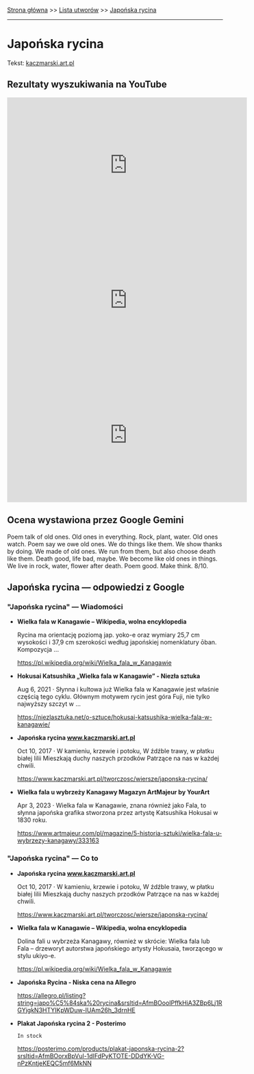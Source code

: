 [Strona główna](../index.md) >> [Lista utworów](../list.md) >> [Japońska rycina](183.md)

---

# Japońska rycina

Tekst: [kaczmarski.art.pl](https://www.kaczmarski.art.pl/tworczosc/wiersze/japonska-rycina/)

## Rezultaty wyszukiwania na YouTube

<iframe width="560" height="315" src="https://www.youtube.com/embed/0g9YMtYa5f4?si=IdontcarewhotheIRSsendsImnotpayingtaxes" title="YouTube video player" frameborder="0" allow="accelerometer; autoplay; clipboard-write; encrypted-media; gyroscope; picture-in-picture; web-share" referrerpolicy="strict-origin-when-cross-origin" allowfullscreen></iframe>

<iframe width="560" height="315" src="https://www.youtube.com/embed/yVV3dizsXiY?si=IdontcarewhotheIRSsendsImnotpayingtaxes" title="YouTube video player" frameborder="0" allow="accelerometer; autoplay; clipboard-write; encrypted-media; gyroscope; picture-in-picture; web-share" referrerpolicy="strict-origin-when-cross-origin" allowfullscreen></iframe>

<iframe width="560" height="315" src="https://www.youtube.com/embed/QwR8DXyWx2E?si=IdontcarewhotheIRSsendsImnotpayingtaxes" title="YouTube video player" frameborder="0" allow="accelerometer; autoplay; clipboard-write; encrypted-media; gyroscope; picture-in-picture; web-share" referrerpolicy="strict-origin-when-cross-origin" allowfullscreen></iframe>

## Ocena wystawiona przez Google Gemini

Poem talk of old ones. Old ones in everything. Rock, plant, water. Old ones watch. Poem say we owe old ones. We do things like them. We show thanks by doing. We made of old ones. We run from them, but also choose death like them. Death good, life bad, maybe. We become like old ones in things. We live in rock, water, flower after death. Poem good. Make think. 8/10.


## Japońska rycina — odpowiedzi z Google

### "Japońska rycina" — Wiadomości

- **Wielka fala w Kanagawie – Wikipedia, wolna encyklopedia**

    Rycina ma orientację poziomą jap. yoko-e oraz wymiary 25,7 cm wysokości i 37,9 cm szerokości według japońskiej nomenklatury ōban. Kompozycja ... 

   <https://pl.wikipedia.org/wiki/Wielka_fala_w_Kanagawie>
- **Hokusai Katsushika „Wielka fala w Kanagawie” - Niezła sztuka**

    Aug 6, 2021  ·  Słynna i kultowa już Wielka fala w Kanagawie jest właśnie częścią tego cyklu. Głównym motywem rycin jest góra Fuji, nie tylko najwyższy szczyt w ... 

   <https://niezlasztuka.net/o-sztuce/hokusai-katsushika-wielka-fala-w-kanagawie/>
- **Japońska rycina www.kaczmarski.art.pl**

    Oct 10, 2017  ·  W kamieniu, krzewie i potoku, W źdźble trawy, w płatku białej lilii Mieszkają duchy naszych przodków Patrzące na nas w każdej chwili. 

   <https://www.kaczmarski.art.pl/tworczosc/wiersze/japonska-rycina/>
- **Wielka fala u wybrzeży Kanagawy  Magazyn ArtMajeur by YourArt**

    Apr 3, 2023  ·  Wielka fala w Kanagawie, znana również jako Fala, to słynna japońska grafika stworzona przez artystę Katsushika Hokusai w 1830 roku. 

   <https://www.artmajeur.com/pl/magazine/5-historia-sztuki/wielka-fala-u-wybrzezy-kanagawy/333163>

### "Japońska rycina" — Co to

- **Japońska rycina www.kaczmarski.art.pl**

    Oct 10, 2017  ·  W kamieniu, krzewie i potoku, W źdźble trawy, w płatku białej lilii Mieszkają duchy naszych przodków Patrzące na nas w każdej chwili. 

   <https://www.kaczmarski.art.pl/tworczosc/wiersze/japonska-rycina/>
- **Wielka fala w Kanagawie – Wikipedia, wolna encyklopedia**

    Dolina fali u wybrzeża Kanagawy, również w skrócie: Wielka fala lub Fala – drzeworyt autorstwa japońskiego artysty Hokusaia, tworzącego w stylu ukiyo-e. 

   <https://pl.wikipedia.org/wiki/Wielka_fala_w_Kanagawie>
- **Japońska Rycina - Niska cena na Allegro**

   <https://allegro.pl/listing?string=japo%C5%84ska%20rycina&srsltid=AfmBOooIPffkHiA3ZBp6Lj1RGYjgkN3HTYIKpWDuw-IUAm26h_3drnHE>
- **Plakat Japońska rycina 2 - Posterimo**

      In stock 

   <https://posterimo.com/products/plakat-japonska-rycina-2?srsltid=AfmBOorxBpVul-1dIFdPyKTOTE-DDdYK-VG-nPzKntjeKEQC5mf6MkNN>

